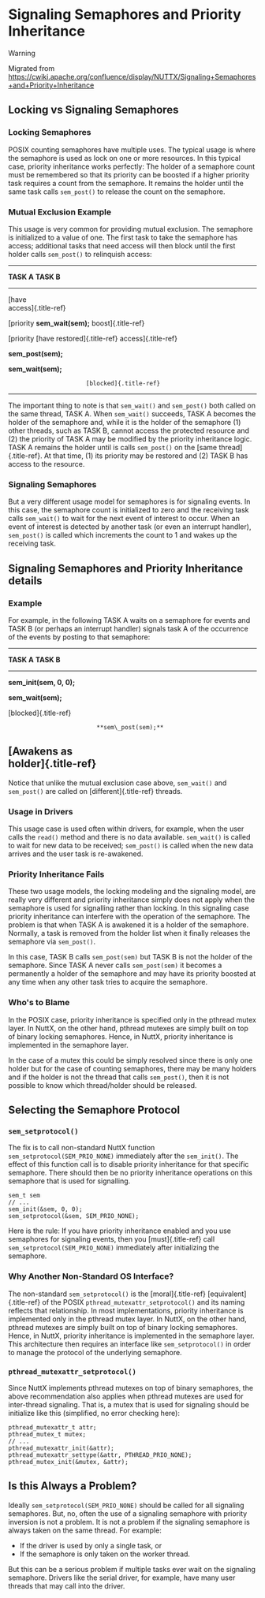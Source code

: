 Signaling Semaphores and Priority Inheritance
=============================================

Warning

Migrated from
<https://cwiki.apache.org/confluence/display/NUTTX/Signaling+Semaphores+and+Priority+Inheritance>

Locking vs Signaling Semaphores
-------------------------------

### Locking Semaphores

POSIX counting semaphores have multiple uses. The typical usage is where
the semaphore is used as lock on one or more resources. In this typical
case, priority inheritance works perfectly: The holder of a semaphore
count must be remembered so that its priority can be boosted if a higher
priority task requires a count from the semaphore. It remains the holder
until the same task calls `sem_post()` to release the count on the
semaphore.

### Mutual Exclusion Example

This usage is very common for providing mutual exclusion. The semaphore
is initialized to a value of one. The first task to take the semaphore
has access; additional tasks that need access will then block until the
first holder calls `sem_post()` to relinquish access:

  -----------------------------------------------
  **TASK A**              **TASK B**
  ----------------------- -----------------------
  [have                   
  access]{.title-ref}     

  [priority               **sem\_wait(sem);**
  boost]{.title-ref}      

  [priority               [have
  restored]{.title-ref}   access]{.title-ref}

  **sem\_post(sem);**     

  **sem\_wait(sem);**     

                          [blocked]{.title-ref}
  -----------------------------------------------

The important thing to note is that `sem_wait()` and `sem_post()` both
called on the same thread, TASK A. When `sem_wait()` succeeds, TASK A
becomes the holder of the semaphore and, while it is the holder of the
semaphore (1) other threads, such as TASK B, cannot access the protected
resource and (2) the priority of TASK A may be modified by the priority
inheritance logic. TASK A remains the holder until is calls `sem_post()`
on the [same thread]{.title-ref}. At that time, (1) its priority may be
restored and (2) TASK B has access to the resource.

### Signaling Semaphores

But a very different usage model for semaphores is for signaling events.
In this case, the semaphore count is initialized to zero and the
receiving task calls `sem_wait()` to wait for the next event of interest
to occur. When an event of interest is detected by another task (or even
an interrupt handler), `sem_post()` is called which increments the count
to 1 and wakes up the receiving task.

Signaling Semaphores and Priority Inheritance details
-----------------------------------------------------

### Example

For example, in the following TASK A waits on a semaphore for events and
TASK B (or perhaps an interrupt handler) signals task A of the
occurrence of the events by posting to that semaphore:

  ------------------------------------------------
  **TASK A**                 **TASK B**
  -------------------------- ---------------------
  **sem\_init(sem, 0, 0);**  

  **sem\_wait(sem);**        

  [blocked]{.title-ref}      

                             **sem\_post(sem);**

  [Awakens as                
  holder]{.title-ref}        
  ------------------------------------------------

Notice that unlike the mutual exclusion case above, `sem_wait()` and
`sem_post()` are called on [different]{.title-ref} threads.

### Usage in Drivers

This usage case is used often within drivers, for example, when the user
calls the `read()` method and there is no data available. `sem_wait()`
is called to wait for new data to be received; `sem_post()` is called
when the new data arrives and the user task is re-awakened.

### Priority Inheritance Fails

These two usage models, the locking modeling and the signaling model,
are really very different and priority inheritance simply does not apply
when the semaphore is used for signalling rather than locking. In this
signaling case priority inheritance can interfere with the operation of
the semaphore. The problem is that when TASK A is awakened it is a
holder of the semaphore. Normally, a task is removed from the holder
list when it finally releases the semaphore via `sem_post()`.

In this case, TASK B calls `sem_post(sem)` but TASK B is not the holder
of the semaphore. Since TASK A never calls `sem_post(sem)` it becomes a
permanently a holder of the semaphore and may have its priority boosted
at any time when any other task tries to acquire the semaphore.

### Who\'s to Blame

In the POSIX case, priority inheritance is specified only in the pthread
mutex layer. In NuttX, on the other hand, pthread mutexes are simply
built on top of binary locking semaphores. Hence, in NuttX, priority
inheritance is implemented in the semaphore layer.

In the case of a mutex this could be simply resolved since there is only
one holder but for the case of counting semaphores, there may be many
holders and if the holder is not the thread that calls `sem_post()`,
then it is not possible to know which thread/holder should be released.

Selecting the Semaphore Protocol
--------------------------------

### `sem_setprotocol()`

The fix is to call non-standard NuttX function
`sem_setprotocol(SEM_PRIO_NONE)` immediately after the `sem_init()`. The
effect of this function call is to disable priority inheritance for that
specific semaphore. There should then be no priority inheritance
operations on this semaphore that is used for signalling.

``` {.C}
sem_t sem
// ...
sem_init(&sem, 0, 0);
sem_setprotocol(&sem, SEM_PRIO_NONE);
```

Here is the rule: If you have priority inheritance enabled and you use
semaphores for signaling events, then you [must]{.title-ref} call
`sem_setprotocol(SEM_PRIO_NONE)` immediately after initializing the
semaphore.

### Why Another Non-Standard OS Interface?

The non-standard `sem_setprotocol()` is the [moral]{.title-ref}
[equivalent]{.title-ref} of the POSIX `pthread_mutexattr_setprotocol()`
and its naming reflects that relationship. In most implementations,
priority inheritance is implemented only in the pthread mutex layer. In
NuttX, on the other hand, pthread mutexes are simply built on top of
binary locking semaphores. Hence, in NuttX, priority inheritance is
implemented in the semaphore layer. This architecture then requires an
interface like `sem_setprotocol()` in order to manage the protocol of
the underlying semaphore.

### `pthread_mutexattr_setprotocol()`

Since NuttX implements pthread mutexes on top of binary semaphores, the
above recommendation also applies when pthread mutexes are used for
inter-thread signaling. That is, a mutex that is used for signaling
should be initialize like this (simplified, no error checking here):

``` {.c}
pthread_mutexattr_t attr;
pthread_mutex_t mutex;
// ...
pthread_mutexattr_init(&attr);
pthread_mutexattr_settype(&attr, PTHREAD_PRIO_NONE);
pthread_mutex_init(&mutex, &attr);
```

Is this Always a Problem?
-------------------------

Ideally `sem_setprotocol(SEM_PRIO_NONE)` should be called for all
signaling semaphores. But, no, often the use of a signaling semaphore
with priority inversion is not a problem. It is not a problem if the
signaling semaphore is always taken on the same thread. For example:

-   If the driver is used by only a single task, or
-   If the semaphore is only taken on the worker thread.

But this can be a serious problem if multiple tasks ever wait on the
signaling semaphore. Drivers like the serial driver, for example, have
many user threads that may call into the driver.
